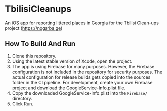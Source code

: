 # TbilisiCleanups
An iOS app for reporting littered places in Georgia for the Tbilisi Clean-ups project (https://nogarba.ge)

## How To Build And Run
1. Clone this repository.
2. Using the latest stable version of Xcode, open the project.
3. The app is using Firebase for many purposes. However, the Firebase configuration is not included in the repository for security purposes. The actual configuration for release builds gets copied into the sources folder in the CI pipeline. For development, create your own Firebase project and download the GoogleService-Info.plist file.
4. Copy the downloaded GoogleService-Info.plist into the `Firebase/` directory.
5. Click Run.

